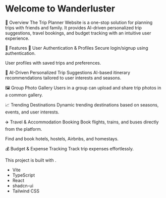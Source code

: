 # Welcome to Wanderluster

📌 Overview
The Trip Planner Website is a one-stop solution for planning trips with friends and family. It provides AI-driven personalized trip suggestions, travel bookings, and budget tracking with an intuitive user experience.

🚀 Features
🛂 User Authentication & Profiles
Secure login/signup using authentication.

User profiles with saved trips and preferences.

🤖 AI-Driven Personalized Trip Suggestions
AI-based itinerary recommendations tailored to user interests and seasons.

🖼️ Group Photo Gallery
Users in a group can upload and share trip photos in a common gallery.

📈 Trending Destinations
Dynamic trending destinations based on seasons, events, and user interests.

✈️ Travel & Accommodation Booking
Book flights, trains, and buses directly from the platform.

Find and book hotels, hostels, Airbnbs, and homestays.

💰 Budget & Expense Tracking
Track trip expenses effortlessly.

This project is built with .

- Vite
- TypeScript
- React
- shadcn-ui
- Tailwind CSS


